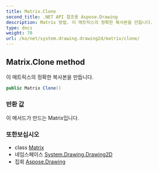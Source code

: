 ```yaml
---
title: Matrix.Clone
second_title: .NET API 참조용 Aspose.Drawing
description: Matrix 방법. 이 매트릭스의 정확한 복사본을 만듭니다.
type: docs
weight: 70
url: /ko/net/system.drawing.drawing2d/matrix/clone/
---
```

## Matrix.Clone method

이 매트릭스의 정확한 복사본을 만듭니다.

```csharp
public Matrix Clone()
```

### 반환 값

이 메서드가 만드는 Matrix입니다.

### 또한보십시오

* class [Matrix](../)
* 네임스페이스 [System.Drawing.Drawing2D](../../matrix/)
* 집회 [Aspose.Drawing](../../../)


